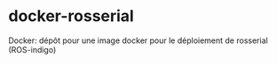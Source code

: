 # docker-rosserial
Docker: dépôt pour une image docker pour le déploiement de rosserial (ROS-indigo)
